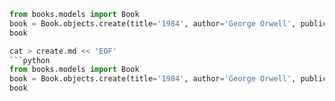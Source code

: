 ```python
from books.models import Book
book = Book.objects.create(title='1984', author='George Orwell', publication_year=1949)
book

cat > create.md << 'EOF'
```python
from books.models import Book
book = Book.objects.create(title='1984', author='George Orwell', publication_year=1949)
book

